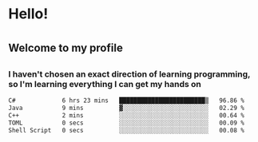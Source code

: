 
<h1>Hello!<h1>
<h2>Welcome to my profile<h2>
<h3>I haven't chosen an exact direction of learning programming, so I'm learning everything I can get my hands on</h3>

<!--START_SECTION:waka-->

```txt
C#             6 hrs 23 mins   ████████████████████████▒   96.86 %
Java           9 mins          ▓░░░░░░░░░░░░░░░░░░░░░░░░   02.29 %
C++            2 mins          ░░░░░░░░░░░░░░░░░░░░░░░░░   00.64 %
TOML           0 secs          ░░░░░░░░░░░░░░░░░░░░░░░░░   00.09 %
Shell Script   0 secs          ░░░░░░░░░░░░░░░░░░░░░░░░░   00.08 %
```

<!--END_SECTION:waka-->
